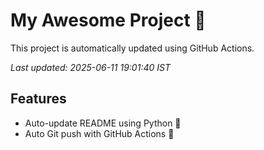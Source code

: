 # My Awesome Project 🚀

This project is automatically updated using GitHub Actions.

_Last updated: 2025-06-11 19:01:40 IST_

## Features
- Auto-update README using Python 🐍
- Auto Git push with GitHub Actions 🤖
